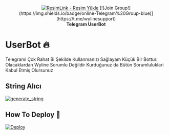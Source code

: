 <p align="center">
    <a href="https://github.com/iibrahimwt13/WylineTGBot">
        <a href="https://resimlink.com/63d" title="ResimLink - Resim Yükle"><img src="https://r.resimlink.com/63d.jpg" title="ResimLink - Resim Yükle" alt="ResimLink - Resim Yükle"></a>
[![Join Group!](https://img.shields.io/badge/online-Telegram%20Group-blue)](https://t.me/wylinesupport)
    </a>
    <br>
    <b>Telegram UserBot</b>
    <br>
    </p>

# UserBot 🔥

Telegrami Çok Rahat Bi Şekilde Kullanmanızı Sağlayam Küçük Bir Bottur.
Olacaklardan Wyline Sorumlu Değildir Kurduğunuz da Bütün Sorumluluklari Kabul Etmiş Olursunuz


## String Alıcı
 <a href="https://repl.it/@iibrahimwt13/StringAl-c-#main.py"><img src="https://img.shields.io/badge/run-string__session.py-blue?style=for-the-badge&logo=repl.it" alt="generate_string" /></a>

## How To Deploy 👷  
  [![Deploy](https://www.herokucdn.com/deploy/button.svg)](https://heroku.com/deploy?template=https://github.com/iibrahimwt13/WylineTGBot)
